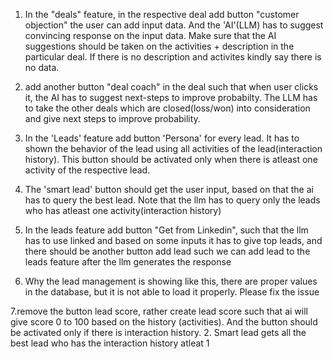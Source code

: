 1. In the "deals" feature, in the respective deal add button "customer objection" the user can add input data. And the 'AI'(LLM) has to suggest convincing response on the input data. Make sure that the AI suggestions should be taken on the activities + description in the particular deal. If there is no description and activites kindly say there is no data. 

2. add another button "deal coach" in the deal such that when user clicks it, the AI has to suggest next-steps to improve probabilty. The LLM has to take the other deals which are closed(loss/won) into consideration and give next steps to improve probability. 

3. In the 'Leads' feature add button 'Persona' for every lead. It has to shown the behavior of the lead using all activities of the lead(interaction history). This button should be activated only when there is atleast one activity of the respective lead. 

4. The 'smart lead' button should get the user input, based on that the ai has to query the best lead. Note that the llm has to query only the leads who has atleast one activity(interaction history)

5. In the leads feature add button "Get from Linkedin", such that the llm has to use linked and based on some inputs it has to give top leads, and there should be another button add lead such we can add lead to the leads feature after the llm generates the response


6. Why the lead management is showing like this, there are proper values in the database, but it is not able to load it properly. Please fix the issue

7.remove the button lead score, rather create lead score such that ai will give score 0 to 100 based on the history (activities). And the button should be activated only if there is interaction history. 2. Smart lead gets all the best lead who has the interaction history atleat 1